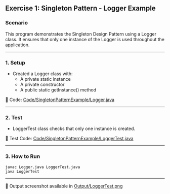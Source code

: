 ## Exercise 1: Singleton Pattern - Logger Example

### Scenario

This program demonstrates the Singleton Design Pattern using a Logger class. It ensures that only one instance of the Logger is used throughout the application.

---

### 1. Setup

- Created a Logger class with:
  - A private static instance
  - A private constructor
  - A public static getInstance() method

📁 Code: [Code/SingletonPatternExample/Logger.java](Code/SingletonPatternExample/src/Logger.java)

---

### 2. Test

- LoggerTest class checks that only one instance is created.

📁 Test Code: [Code/SingletonPatternExample/LoggerTest.java](Code/SingletonPatternExample/src/LoggerTest.java)

---

### 3. How to Run

```bash
javac Logger.java LoggerTest.java
java LoggerTest
````

---

📸 Output screenshot available in [Output/LoggerTest.png](Output/LoggerTest.png)
